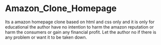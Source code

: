 # Amazon_Clone_Homepage
Its a amazon homepage clone based on html and css only and it is only for educational the author have no intention to harm the amazon reputation or harm the consumers or gain any financial profit. Let the author no if there is any problem or want it to be taken down.
